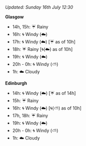 *Updated: Sunday 16th July 12:30*

**Glasgow**

* 14h, 15h: :umbrella: Rainy
* 16h: :cyclone: Windy (:cloud:)
* 17h: :cyclone: Windy (:cloud:) [:umbrella: as of 10h]
* 18h: :umbrella: Rainy [:cyclone:(:cloud:) as of 10h]
* 19h: :cyclone: Windy (:cloud:)
* 20h - 0h: :cyclone: Windy (:partly_sunny:)
* 1h: :cloud: Cloudy

**Edinburgh**

* 14h: :cyclone: Windy (:cloud:) [:umbrella: as of 14h]
* 15h: :umbrella: Rainy
* 16h: :cyclone: Windy (:cloud:) [:cyclone:(:partly_sunny:) as of 10h]
* 17h, 18h: :umbrella: Rainy
* 19h: :cyclone: Windy (:cloud:)
* 20h - 0h: :cyclone: Windy (:partly_sunny:)
* 1h: :cloud: Cloudy
